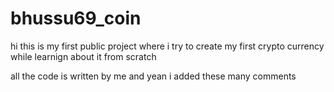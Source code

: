 # bhussu69_coin 

hi this is my first public project where i try to create my first crypto currency while learnign about it from scratch

all the code is written by me and yean i added these many comments
